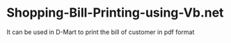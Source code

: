 # Shopping-Bill-Printing-using-Vb.net
It can be used in D-Mart to print the bill of customer in pdf format
